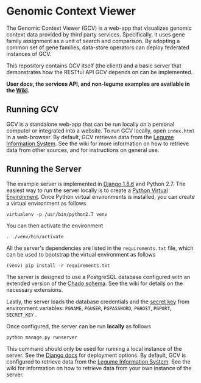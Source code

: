 # Genomic Context Viewer
The Genomic Context Viewer (GCV) is a web-app that visualizes genomic context data provided by third party services.
Specifically, it uses gene family assignment as a unit of search and comparison.
By adopting a common set of gene families, data-store operators can deploy federated instances of GCV.

This repository contains GCV itself (the client) and a basic server that demonstrates how the RESTful API GCV depends on can be implemented. 

**User docs, the services API, and non-legume examples are available in the [Wiki](https://github.com/legumeinfo/lis_context_viewer/wiki).**

## Running GCV
GCV is a standalone web-app that can be run locally on a personal computer or integrated into a website.
To run GCV locally, open `index.html` in a web-browser.
By default, GCV retrieves data from the [Legume Information System](http://legumeinfo.org/home).
See the wiki for more information on how to retrieve data from other sources, and for instructions on general use.

## Running the Server
The example server is implemented in [Django 1.8.6](https://www.djangoproject.com/) and Python 2.7.
The easiest way to run the server locally is to create a [Python Virtual Environment](http://docs.python-guide.org/en/latest/dev/virtualenvs/).
Once Python virtual environments is installed, you can create a virtual environment as follows

    virtualenv -p /usr/bin/python2.7 venv

You can then activate the environment

    . ./venv/bin/activate

All the server's dependencies are listed in the `requirements.txt` file, which can be used to bootstrap the virtual environment as follows

    (venv) pip install -r requirements.txt

The server is designed to use a PostgreSQL database configured with an extended version of the [Chado schema](http://gmod.org/wiki/Chado_-_Getting_Started).
See the wiki for details on the necessary extensions.

Lastly, the server loads the database credentials and the [secret key](https://docs.djangoproject.com/en/1.9/ref/settings/#std:setting-SECRET_KEY) from environment variables: `PGNAME`, `PGUSER`, `PGPASSWORD`, `PGHOST`, `PGPORT`, `SECRET_KEY` .

Once configured, the server can be run **locally** as follows

    python manage.py runserver

This command should only be used for running a local instance of the server.
See the [Django docs](https://docs.djangoproject.com/es/1.9/howto/deployment/) for deployment options.
By default, GCV is configured to retrieve data from the [Legume Information System](http://legumeinfo.org/home).
See the wiki for information on how to retrieve data from your own instance of the server.
